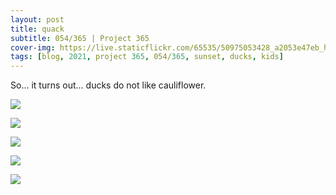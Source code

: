 ```yaml
---
layout: post
title: quack
subtitle: 054/365 | Project 365
cover-img: https://live.staticflickr.com/65535/50975053428_a2053e47eb_h.jpg 
tags: [blog, 2021, project 365, 054/365, sunset, ducks, kids]
---
```

So... it turns out... ducks do not like cauliflower.
<p class="post-img-wrap">
  <img src="https://live.staticflickr.com/65535/50974907686_80fe087a38_h.jpg">
</p>
<p class="post-img-wrap">
  <img src="https://live.staticflickr.com/65535/50974882651_c3df056a3a_h.jpg">
</p>
<p class="post-img-wrap">
  <img src="https://live.staticflickr.com/65535/50974986307_51bdab3441_h.jpg">
</p>
<p class="post-img-wrap">
  <img src="https://live.staticflickr.com/65535/50974207398_a71e37f31a_h.jpg">
</p>
<p class="post-img-wrap">
  <img src="https://live.staticflickr.com/65535/50975053428_a2053e47eb_h.jpg">
</p>
